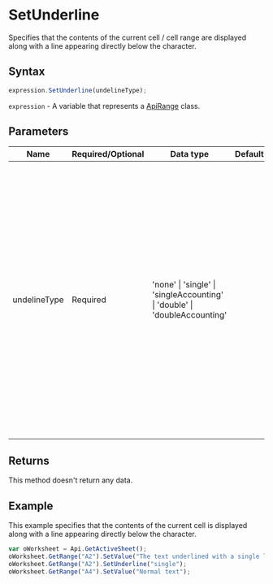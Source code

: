 # SetUnderline

Specifies that the contents of the current cell / cell range are displayed along with a line appearing directly below the character.

## Syntax

```javascript
expression.SetUnderline(undelineType);
```

`expression` - A variable that represents a [ApiRange](../ApiRange.md) class.

## Parameters

| **Name** | **Required/Optional** | **Data type** | **Default** | **Description** |
| ------------- | ------------- | ------------- | ------------- | ------------- |
| undelineType | Required | 'none' \| 'single' \| 'singleAccounting' \| 'double' \| 'doubleAccounting' |  | Specifies the type of the line displayed under the characters. The following values are available: **"none"** - for no underlining; **"single"** - for a single line underlining the cell contents; **"singleAccounting"** - for a single line underlining the cell contents but not protruding beyond the cell borders; **"double"** - for a double line underlining the cell contents; **"doubleAccounting"** - for a double line underlining the cell contents but not protruding beyond the cell borders. |

## Returns

This method doesn't return any data.

## Example

This example specifies that the contents of the current cell is displayed along with a line appearing directly below the character.

```javascript editor-xlsx
var oWorksheet = Api.GetActiveSheet();
oWorksheet.GetRange("A2").SetValue("The text underlined with a single line");
oWorksheet.GetRange("A2").SetUnderline("single");
oWorksheet.GetRange("A4").SetValue("Normal text");
```
